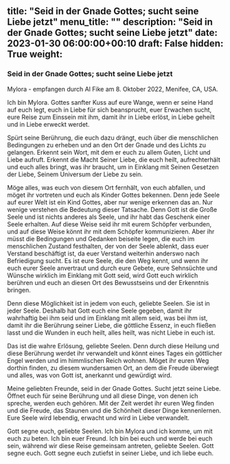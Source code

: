 title: "Seid in der Gnade Gottes; sucht seine Liebe jetzt"
menu_title: ""
description: "Seid in der Gnade Gottes; sucht seine Liebe jetzt"
date: 2023-01-30 06:00:00+00:10
draft: False
hidden: True
weight:
---
### Seid in der Gnade Gottes; sucht seine Liebe jetzt

Mylora - empfangen durch Al Fike am 8. Oktober 2022, Menifee, CA, USA.

Ich bin Mylora. Gottes sanfter Kuss auf eure Wange, wenn er seine Hand auf euch legt, euch in Liebe für sich beansprucht, euer Erwachen sucht, eure Reise zum Einssein mit ihm, damit ihr in Liebe erlöst, in Liebe geheilt und in Liebe erweckt werdet.

Spürt seine Berührung, die euch dazu drängt, euch über die menschlichen Bedingungen zu erheben und an den Ort der Gnade und des Lichts zu gelangen. Erkennt sein Wort, mit dem er euch zu allem Guten, Licht und Liebe aufruft. Erkennt die Macht Seiner Liebe, die euch heilt, aufrechterhält und euch alles bringt, was ihr braucht, um in Einklang mit Seinen Gesetzen der Liebe, Seinem Universum der Liebe zu sein.

Möge alles, was euch von diesem Ort fernhält, von euch abfallen, und möget ihr vortreten und euch als Kinder Gottes bekennen. Denn jede Seele auf eurer Welt ist ein Kind Gottes, aber nur wenige erkennen das an. Nur wenige verstehen die Bedeutung dieser Tatsache. Denn Gott ist die Große Seele und ist nichts anderes als Seele, und ihr habt das Geschenk einer Seele erhalten. Auf diese Weise seid ihr mit eurem Schöpfer verbunden, und auf diese Weise könnt ihr mit dem Schöpfer kommunizieren. Aber ihr müsst die Bedingungen und Gedanken beiseite legen, die euch im menschlichen Zustand festhalten, der von der Seele ablenkt, dass euer Verstand beschäftigt ist, da euer Verstand weiterhin anderswo nach Befriedigung sucht. Es ist eure Seele, die den Weg kennt, und wenn ihr euch eurer Seele anvertraut und durch eure Gebete, eure Sehnsüchte und Wünsche wirklich im Einklang mit Gott seid, wird Gott euch wirklich berühren und euch an diesen Ort des Bewusstseins und der Erkenntnis bringen.

Denn diese Möglichkeit ist in jedem von euch, geliebte Seelen. Sie ist in jeder Seele. Deshalb hat Gott euch eine Seele gegeben, damit ihr wahrhaftig bei ihm seid und im Einklang mit allem seid, was bei ihm ist, damit ihr die Berührung seiner Liebe, die göttliche Essenz, in euch fließen lasst und die Wunden in euch heilt, alles heilt, was nicht Liebe in euch ist. 

Das ist die wahre Erlösung, geliebte Seelen. Denn durch diese Heilung und diese Berührung werdet ihr verwandelt und könnt eines Tages ein göttlicher Engel werden und im himmlischen Reich wohnen. Möget ihr euren Weg dorthin finden, zu diesem wundersamen Ort, an dem die Freude überwiegt und alles, was von Gott ist, anerkannt und gewürdigt wird.

Meine geliebten Freunde, seid in der Gnade Gottes. Sucht jetzt seine Liebe. Öffnet euch für seine Berührung und all diese Dinge, von denen ich spreche, werden euch gehören. Mit der Zeit werdet ihr euren Weg finden und die Freude, das Staunen und die Schönheit dieser Dinge kennenlernen. Eure Seele wird lebendig, erwacht und wird in Liebe verwandelt.
 
Gott segne euch, geliebte Seelen. Ich bin Mylora und ich komme, um mit euch zu beten. Ich bin euer Freund. Ich bin bei euch und werde bei euch sein, während wir diese Reise gemeinsam antreten, geliebte Seelen. Gott segne euch. Gott segne euch zutiefst in seiner Liebe, und ich liebe euch.